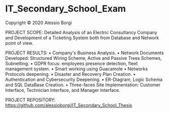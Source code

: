 # IT_Secondary_School_Exam

Copyright © 2020 Alessio Borgi

PROJECT SCOPE: Detailed Analysis of an Electric Consultancy Company and Development of a Ticketing System both from Database and Network point of view.

PROJECT RESULTS: 
• Company's Business Analysis.
• Network Documents Developed: Structured Wiring Scheme, Active and Passive Trees Schemes, Subnetting.
• GDPR focus: employees presence detection, fleet management system.
• Smart working using Guacamole
• Networks Protocols deepening.
• Disaster and Recovery Plan Creation.
• Authentication and Cybersecurity Deepening. 
• ER-Diagram, Logic Schema and SQL DataBase Creation.
• Three-faces Site Implementation: Customer Interface, Technician Interface, and Manager Interface.

PROJECT REPOSITORY: https://github.com/alessioborgi/IT_Secondary_School_Thesis
